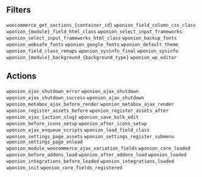 ## Filters
`woocommerce_get_sections_{container_id}`
`wponion_field_column_css_class`
`wponion_{module}_field_html_class`
`wponion_select_input_frameworks`
`wponion_select_input_frameworks_html_class`
`wponion_backup_fonts`
`wponion_websafe_fonts`
`wponion_google_fonts`
`wponion_default_theme`
`wponion_field_class_remaps`
`wponion_sysinfo_final`
`wponion_sysinfo`
`wponion_{module}_background_{background_type}`
`wponion_wp_editor`

## Actions
`wponion_ajax_shutdown_error`
`wponion_ajax_shutdown`
`wponion_ajax_shutdown_success`
`wponion_ajax_shutdown`
`wponion_metabox_ajax_before_render`
`wponion_metabox_ajax_render`
`wponion_register_assets_before`
`wponion_register_assets_after`
`wponion_ajax_{action_slug}`
`wponion_save_bulk_edit`
`wponion_before_icons_setup`
`wponion_after_icons_setup`
`wponion_ajax_enqueue_scripts`
`wponion_load_field_class`
`wponion_settings_page_assets`
`wponion_settings_register_submenu`
`wponion_settings_page_onload`
`wponion_module_woocommerce_ajax_variation_fields`
`wponion_core_loaded`
`wponion_before_addons_load`
`wponion_after_addons_load`
`wponion_loaded`
`wponion_integrations_before_loaded`
`wponion_integrations_loaded`
`wponion_init`
`wponion_core_fields_registered`

